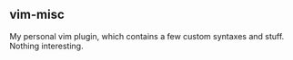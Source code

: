 ## vim-misc

My personal vim plugin, which contains a few custom syntaxes and stuff.
Nothing interesting.
